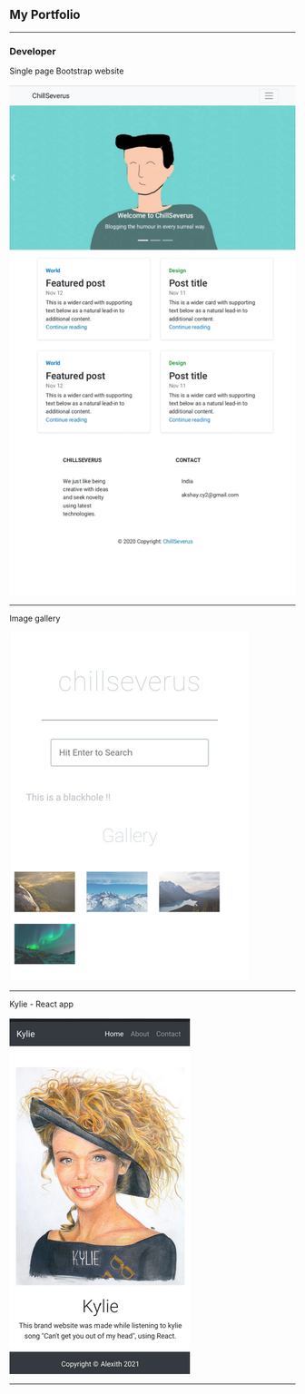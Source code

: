 ## My Portfolio

---

### Developer

Single page Bootstrap website 
<br><br>
<img src="images/20201026_161907.jpg?raw=true"/>

---

Image gallery
<br><br>
<img src="images/ChillSeverus.png?raw=true"/>

---

Kylie - React app
<br><br>
<img src="images/kylie.png?raw=true"/>

---

